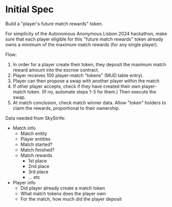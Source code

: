 # Initial Spec

Build a "player's future match rewards" token.

For simplicity of the Autonomous Anonymous Lisbon 2024 hackathon, make sure that each player eligible for this "future match rewards" token already owns a minimum of the maximum match rewards (for any single player).

Flow:

1. In order for a player create their token, they deposit the maximum match reward amount into the escrow contract.
2. Player receives 100 player-match "tokens" (MUD table entry). 
3. Player can then propose a swap with another player within the match
4. If other player accepts, check if they have created their own player-match token. (If no, automate steps 1-3 for them.) Then execute the swap.
5. At match conclusion, check match winner data. Allow "token" holders to claim the rewards, proportional to their ownership.

Data needed from SkyStrife:
- Match info
  - Match entity
  - Player entities
  - Match started?
  - Match finished?
  - Match rewards
    - 1st place
    - 2nd place
    - 3rd place
    - ... etc
- Player info
  - Did player already create a match token
  - What match tokens does the player own
  - For the match, how much did the player deposit
